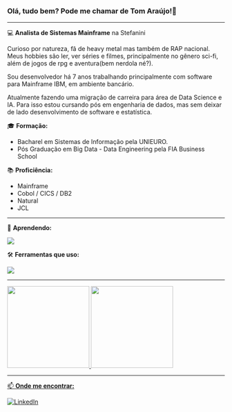 ### Olá, tudo bem? Pode me chamar de Tom Araújo!👋
___
💻 **Analista de Sistemas Mainframe** na Stefanini

Curioso por natureza, fã de heavy metal mas também de RAP nacional. Meus hobbies são ler, ver séries e filmes, principalmente no gênero sci-fi, além de jogos de rpg e aventura(bem nerdola né?).

Sou desenvolvedor há 7 anos trabalhando principalmente com software para Mainframe IBM, em ambiente bancário. 

Atualmente fazendo uma migração de carreira para área de Data Science e IA. Para isso estou cursando pós em engenharia de dados, mas sem deixar de lado desenvolvimento de software e estatística.

🎓 **Formação:**
- Bacharel em Sistemas de Informação pela UNIEURO.
- Pós Graduação em Big Data - Data Engineering pela FIA Business School


📚 **Proficiência:** 
- Mainframe
- Cobol / CICS / DB2
- Natural
- JCL
___

🌱 **Aprendendo:**
<p align="left">
  <a href="www.linkedin.com/in/ubaraujo">
    <img src="https://skillicons.dev/icons?i=py,fastapi,go,postgres,docker,aws" />
  </a>
</p>

🛠️ **Ferramentas que uso:**
<p align="left">
  <a href="www.linkedin.com/in/ubaraujo">
    <img src="https://skillicons.dev/icons?i=git,github,ubuntu,windows,vscode,pycharm,notion,discord&theme=dark" />
  </a>
</p>

___

<div>
<a href="https://github.com/tom-ubaraujo">
<img loading="lazy" height="190em" src="https://github-readme-stats.vercel.app/api/top-langs/?username=tom-ubaraujo&layout=donut&bg_color=282A36&border_color=FFF&title_color=E94D5F&text_color=FFF"/>
<img loading="lazy" height="190em" src="https://github-readme-stats.vercel.app/api?username=tom-ubaraujo&show_icons=true&rank_icon=github&theme=dracula"/>
</div>
  
___
  
📫 **Onde me encontrar:**

[![LinkedIn](https://img.shields.io/badge/LinkedIn-0077B5?style=for-the-badge&logo=linkedin&logoColor=white)](www.linkedin.com/in/ubaraujo)

<!--
**tom-ubaraujo/tom-ubaraujo** is a ✨ _special_ ✨ repository because its `README.md` (this file) appears on your GitHub profile.

Here are some ideas to get you started:

- 🔭 I’m currently working on ...
- 🌱 I’m currently learning ...
- 👯 I’m looking to collaborate on ...
- 🤔 I’m looking for help with ...
- 💬 Ask me about ...
- 📫 How to reach me: ...
- 😄 Pronouns: ...
- ⚡ Fun fact: ...
-->

